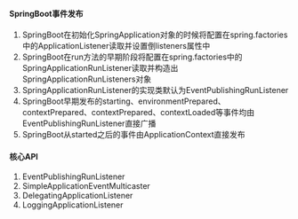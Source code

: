 #### SpringBoot事件发布
1. SpringBoot在初始化SpringApplication对象的时候将配置在spring.factories中的ApplicationListener读取并设置倒listeners属性中
2. SpringBoot在run方法的早期阶段将配置在spring.factories中的SpringApplicationRunListener读取并构造出SpringApplicationRunListeners对象
3. SpringApplicationRunListener的实现类默认为EventPublishingRunListener
4. SpringBoot早期发布的starting、environmentPrepared、contextPrepared、contextPrepared、contextLoaded等事件均由EventPublishingRunListener直接广播
5. SpringBoot从started之后的事件由ApplicationContext直接发布
#### 核心API
1. EventPublishingRunListener
2. SimpleApplicationEventMulticaster
3. DelegatingApplicationListener
4. LoggingApplicationListener
